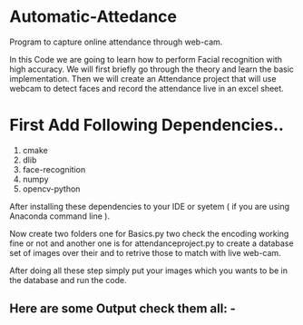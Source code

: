 # Automatic-Attedance
Program to capture online attendance through web-cam.

In this Code we are going to learn how to perform Facial recognition with high accuracy. We will first briefly go through the theory and learn the basic implementation. Then we will create an Attendance project that will use webcam to detect faces and record the attendance live in an excel sheet.

# First Add Following Dependencies..
1. cmake
2. dlib
3. face-recognition
4. numpy
5. opencv-python

After installing these dependencies to your IDE or syetem ( if you are using Anaconda command line ).

Now create two folders one for Basics.py two check the encoding working fine or not and another one is for attendanceproject.py
to create a database set of images over their and to retrive those to match with live web-cam.

After doing all these step simply put your images which you wants to be in the database and run the code.

## Here are some Output check them all: -
